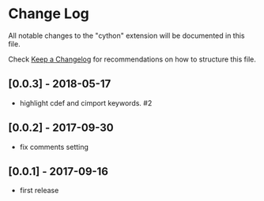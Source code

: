 # Change Log
All notable changes to the "cython" extension will be documented in this file.

Check [Keep a Changelog](http://keepachangelog.com/) for recommendations on how to structure this file.

## [0.0.3] - 2018-05-17
- highlight cdef and cimport keywords. #2

## [0.0.2] - 2017-09-30
- fix comments setting

## [0.0.1] - 2017-09-16
- first release